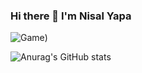 ### Hi there 👋 I'm Nisal Yapa
![Game](https://github.com/IT21298912/IT21298912/assets/99547060/a680419e-2f89-4c10-b78b-42d3f4a67d51|width=100))

![Anurag's GitHub stats](https://github-readme-stats.vercel.app/api?username=IT21298912&show_icons=true&theme=radical)





<!--
**IT21298912/IT21298912** is a ✨ _special_ ✨ repository because its `README.md` (this file) appears on your GitHub profile.

Here are some ideas to get you started:

- 🔭 I’m currently working on ...
- 🌱 I’m currently learning ...
- 👯 I’m looking to collaborate on ...
- 🤔 I’m looking for help with ...
- 💬 Ask me about ...
- 📫 How to reach me: ...
- 😄 Pronouns: ...
- ⚡ Fun fact: ...
-->
